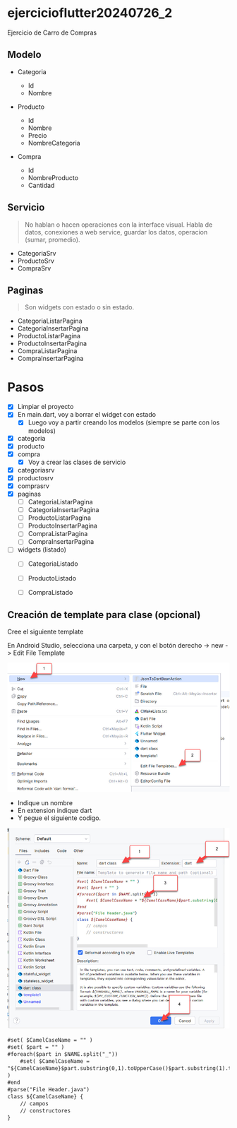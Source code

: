 # ejercicioflutter20240726_2

Ejercicio de Carro de Compras

## Modelo

* Categoria
  * Id
  * Nombre

* Producto
   * Id
   * Nombre
   * Precio
   * NombreCategoria
  
* Compra
  * Id
  * NombreProducto
  * Cantidad

## Servicio
> No hablan o hacen operaciones con la interface visual.
> Habla de datos, conexiones a web service, guardar los datos, operacion (sumar, promedio).

* CategoriaSrv
* ProductoSrv
* CompraSrv

## Paginas
> Son widgets con estado o sin estado.

* CategoriaListarPagina
* CategoriaInsertarPagina
* ProductoListarPagina
* ProductoInsertarPagina
* CompraListarPagina
* CompraInsertarPagina

# Pasos

- [x] Limpiar el proyecto  
- [x] En main.dart, voy a borrar el widget con estado  
  - [x] Luego voy a partir creando los modelos (siempre se parte con los modelos)

- [x] categoria  
- [x] producto  
- [x] compra  
  - [x] Voy a crear las clases de servicio  

- [x] categoriasrv  
- [x] productosrv  
- [x] comprasrv  
- [x] paginas  
  - [ ] CategoriaListarPagina  
  - [ ] CategoriaInsertarPagina  
  - [ ] ProductoListarPagina
  - [ ] ProductoInsertarPagina
  - [ ] CompraListarPagina
  - [ ] CompraInsertarPagina

- [ ] widgets (listado)
  - [ ] CategoriaListado
  - [ ] ProductoListado
  - [ ] CompraListado


## Creación de template para clase (opcional)

Cree el siguiente template

En Android Studio, selecciona una carpeta, y con el botón derecho -> new -> Edit File Template

![imagenes/img1.jpg](imagenes/img1.jpg)



* Indique un nombre
* En extension indique dart
* Y pegue el siguiente codigo.

![imagenes/img2.jpg](imagenes/img2.jpg)

```
#set( $CamelCaseName = "" )
#set( $part = "" )
#foreach($part in $NAME.split("_"))
    #set( $CamelCaseName = "${CamelCaseName}$part.substring(0,1).toUpperCase()$part.substring(1).toLowerCase()" )
#end
#parse("File Header.java")
class ${CamelCaseName} {
    // campos
    // constructores    
}
```